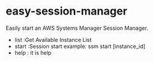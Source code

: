 # easy-session-manager

Easily start an AWS Systems Manager Session Manager.

 - list :Get Available Instance List
 - start :Session start example: ssm start [instance_id]
 - help : it is help
